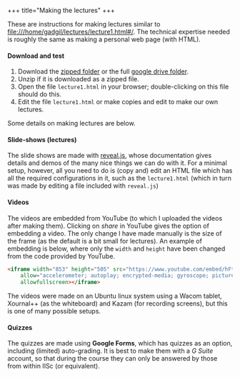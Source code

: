 +++
title="Making the lectures"
+++

These are instructions for making lectures similar to [file:///home/gadgil/lectures/lecture1.html#/](file:///home/gadgil/lectures/lecture1.html#/). The technical expertise needed is roughly the same as making a personal web page (with HTML).

#### Download and test

1. Download the [zipped folder](htttps://math.iisc.ac.in/~gadgil/lectures.zip) or the full [google drive folder](https://drive.google.com/drive/folders/1McWVgZZL_422I51EY_pAeZGsbdW_Acuw?usp=sharing).
2. Unzip if it is downloaded as a zipped file.
3. Open the file `lecture1.html` in your browser; double-clicking on this file should do this.
4. Edit the file `lecture1.html` or make copies and edit to make our own lectures.

Some details on making lectures are below.

#### Slide-shows (lectures)

The slide shows are made with [reveal.js](https://revealjs.com/), whose documentation gives details and demos of the many nice things we can do with it. 
For a minimal setup, however, all you need to do is (copy and) edit an HTML file which has all the required configurations in it, such as the `lecture1.html` 
(which in turn was made by editing a file included with `reveal.js`)

#### Videos

The videos are embedded from YouTube (to which I uploaded the videos after making them). Clicking on _share_ in YouTube gives the option of embedding a video.
The only change I have made manually is the size of the frame (as the default is a bit small for lectures). An example of embedding is below, where only the `width` and `height` have been changed from the code provided by YouTube.

```html
<iframe width="853" height="505" src="https://www.youtube.com/embed/hFtqRCmM6ys" frameborder="0"
    allow="accelerometer; autoplay; encrypted-media; gyroscope; picture-in-picture"
    allowfullscreen></iframe>
```

The videos were made on an Ubuntu linux system using a Wacom tablet, Xournal++ (as the whiteboard) and Kazam (for recording screens), but this is one of many possible setups.

#### Quizzes

The quizzes are made using __Google Forms__, which has quizzes as an option, including (limited) auto-grading. It is best to make them with a _G Suite_ account, so that during the course they can only be answered by those from within IISc (or equivalent).
